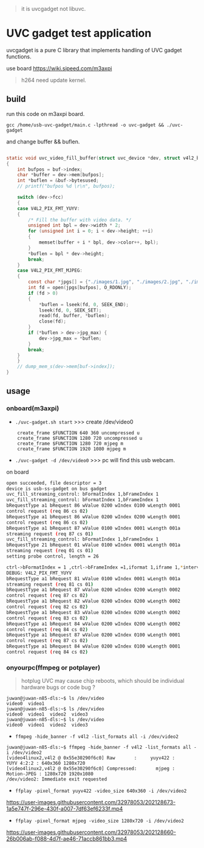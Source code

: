 > it is uvcgadget not libuvc.

# UVC gadget test application

uvcgadget is a pure C library that implements handling of UVC gadget functions.

use board https://wiki.sipeed.com/m3axpi

> h264 need update kernel.

## build

run this code on m3axpi board.

`gcc /home/usb-uvc-gadget/main.c -lpthread -o uvc-gadget && ./uvc-gadget`

and change buffer && buflen.

```c

static void uvc_video_fill_buffer(struct uvc_device *dev, struct v4l2_buffer *buf)
{
    int bufpos = buf->index;
    char *buffer = dev->mem[bufpos];
    int *buflen = &buf->bytesused;
	// printf("bufpos %d \r\n", bufpos);

	switch (dev->fcc)
	{
	case V4L2_PIX_FMT_YUYV:
	{
		/* Fill the buffer with video data. */
		unsigned int bpl = dev->width * 2;
		for (unsigned int i = 0; i < dev->height; ++i)
		{
			memset(buffer + i * bpl, dev->color++, bpl);
		}
		*buflen = bpl * dev->height;
		break;
	}
	case V4L2_PIX_FMT_MJPEG:
	{
		const char *jpgs[] = {"./images/1.jpg", "./images/2.jpg", "./images/1.jpg", "./images/3.jpg"};
		int fd = open(jpgs[bufpos], O_RDONLY);
		if (fd > 0)
		{
			*buflen = lseek(fd, 0, SEEK_END);
			lseek(fd, 0, SEEK_SET);
			read(fd, buffer, *buflen);
			close(fd);
		}
        if (*buflen > dev->jpg_max) {
            dev->jpg_max = *buflen;
        }
		break;
	}
	}
	// dump_mem_s(dev->mem[buf->index]);
}

```

## usage

### onboard(m3axpi)

- `./uvc-gadget.sh start` >>> create /dev/video0

```
	create_frame $FUNCTION 640 360 uncompressed u
	create_frame $FUNCTION 1280 720 uncompressed u
	create_frame $FUNCTION 1280 720 mjpeg m
	create_frame $FUNCTION 1920 1080 mjpeg m
```

- `./uvc-gadget -d /dev/video0` >>> pc will find this usb webcam.

on board

```bash
open succeeded, file descriptor = 3
device is usb-ss-gadget on bus gadget
uvc_fill_streaming_control: bFormatIndex 1,bFrameIndex 1
uvc_fill_streaming_control: bFormatIndex 1,bFrameIndex 1
bRequestType a1 bRequest 86 wValue 0200 wIndex 0100 wLength 0001
control request (req 86 cs 02)
bRequestType a1 bRequest 86 wValue 0200 wIndex 0200 wLength 0001
control request (req 86 cs 02)
bRequestType a1 bRequest 87 wValue 0100 wIndex 0001 wLength 001a
streaming request (req 87 cs 01)
uvc_fill_streaming_control: bFormatIndex 1,bFrameIndex 1
bRequestType 21 bRequest 01 wValue 0100 wIndex 0001 wLength 001a
streaming request (req 01 cs 01)
setting probe control, length = 26

ctrl->bFormatIndex = 1 ,ctrl->bFrameIndex =1,iformat 1,iframe 1,*interval 333333
DEBUG: V4L2_PIX_FMT_YUYV
bRequestType a1 bRequest 81 wValue 0100 wIndex 0001 wLength 001a
streaming request (req 81 cs 01)
bRequestType a1 bRequest 87 wValue 0200 wIndex 0200 wLength 0002
control request (req 87 cs 02)
bRequestType a1 bRequest 82 wValue 0200 wIndex 0200 wLength 0002
control request (req 82 cs 02)
bRequestType a1 bRequest 83 wValue 0200 wIndex 0200 wLength 0002
control request (req 83 cs 02)
bRequestType a1 bRequest 84 wValue 0200 wIndex 0200 wLength 0002
control request (req 84 cs 02)
bRequestType a1 bRequest 87 wValue 0200 wIndex 0100 wLength 0001
control request (req 87 cs 02)
bRequestType a1 bRequest 84 wValue 0200 wIndex 0100 wLength 0001
control request (req 84 cs 02)
```

### onyourpc(ffmpeg or potplayer)

> hotplug UVC may cause chip reboots, which should be individual hardware bugs or code bug ?

```
juwan@juwan-n85-dls:~$ ls /dev/video
video0  video1
juwan@juwan-n85-dls:~$ ls /dev/video
video0  video1  video2  video3
juwan@juwan-n85-dls:~$ ls /dev/video
video0  video1  video2  video3
```

- `ffmpeg -hide_banner -f v4l2 -list_formats all -i /dev/video2`

```
juwan@juwan-n85-dls:~$ ffmpeg -hide_banner -f v4l2 -list_formats all -i /dev/video2
[video4linux2,v4l2 @ 0x55e30290f6c0] Raw       :     yuyv422 :           YUYV 4:2:2 : 640x360 1280x720
[video4linux2,v4l2 @ 0x55e30290f6c0] Compressed:       mjpeg :          Motion-JPEG : 1280x720 1920x1080
/dev/video2: Immediate exit requested
```

- `ffplay -pixel_format yuyv422 -video_size 640x360 -i /dev/video2`

https://user-images.githubusercontent.com/32978053/202128673-1a5e747f-296e-430f-a007-7df63ef6233f.mp4

- `ffplay -pixel_format mjpeg -video_size 1280x720 -i /dev/video2`

https://user-images.githubusercontent.com/32978053/202128660-26b006ab-f088-4d7f-ae46-71accb861bb3.mp4
